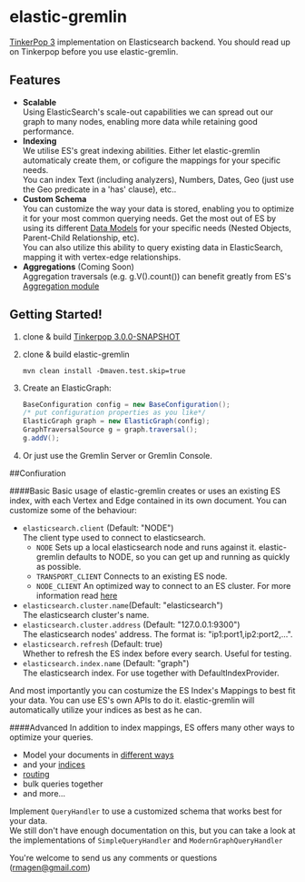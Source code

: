 # elastic-gremlin

[TinkerPop 3](http://tinkerpop.incubator.apache.org/docs/3.0.0-SNAPSHOT/) implementation on Elasticsearch backend. You should read up on Tinkerpop before you use elastic-gremlin.

## Features   
- **Scalable** <br> 
   Using ElasticSearch's scale-out capabilities we can spread out our graph to many nodes, enabling more data while retaining good performance.
- **Indexing** <br>
We utilise ES's great indexing abilities. Either let elastic-gremlin automaticaly create them, or cofigure the mappings for your specific needs. <br> 
You can index Text (including analyzers), Numbers, Dates, Geo (just use the Geo predicate in a 'has' clause), etc..
- **Custom Schema** <br>
You can customize the way your data is stored, enabling you to optimize it for your most common querying needs. Get the most out of ES by using its different [Data Models](https://www.elastic.co/guide/en/elasticsearch/guide/current/modeling-your-data.html) for your specific needs (Nested Objects, Parent-Child Relationship, etc).<br>
You can also utilize this ability to query existing data in ElasticSearch, mapping it with vertex-edge relationships.
- **Aggregations** (Coming Soon) <br>
Aggregation traversals (e.g. g.V().count()) can benefit greatly from ES's [Aggregation module](https://www.elastic.co/guide/en/elasticsearch/reference/1.x/search-aggregations.html)


## Getting Started!
1. clone & build [Tinkerpop 3.0.0-SNAPSHOT](https://github.com/apache/incubator-tinkerpop/tree/master)
2. clone & build elastic-gremlin
    
    ```mvn clean install -Dmaven.test.skip=true```
3. Create an ElasticGraph:
   
    ```java
    BaseConfiguration config = new BaseConfiguration();
    /* put configuration properties as you like*/
    ElasticGraph graph = new ElasticGraph(config);
    GraphTraversalSource g = graph.traversal();
    g.addV();
    ```
4. Or just use the Gremlin Server or Gremlin Console.


##Confiuration

####Basic
Basic usage of elastic-gremlin creates or uses an existing ES index, with each Vertex and Edge contained in its own document.
You can customize some of the behaviour:

- `elasticsearch.client` (Default: "NODE") <br>
   The client type used to connect to elasticsearch. 
  - `NODE` Sets up a local elasticsearch node and runs against it. elastic-gremlin defaults to NODE, so you can get up and running as quickly as possible.
  - `TRANSPORT_CLIENT` Connects to an existing ES node.
  - `NODE_CLIENT` An optimized way to connect to an ES cluster. 
For more information read [here](http://www.elastic.co/guide/en/elasticsearch/client/java-api/current/client.html)
- `elasticsearch.cluster.name`(Default: "elasticsearch")<br>
The elasticsearch cluster's name.
- `elasticsearch.cluster.address` (Default: "127.0.0.1:9300") <br>
The elasticsearch nodes' address. The format is: "ip1:port1,ip2:port2,...".
- `elasticsearch.refresh` (Default: true) <br>
Whether to refresh the ES index before every search. Useful for testing.
- `elasticsearch.index.name` (Default: "graph")<br>
The elasticsearch index. For use together with DefaultIndexProvider.

And most importantly you can costumize the ES Index's Mappings to best fit your data. You can use ES's own APIs to do it. elastic-gremlin will automatically utilize your indices as best as he can.


####Advanced
In addition to index mappings, ES offers many other ways to optimize your queries.
- Model your documents in [different ways](https://www.elastic.co/guide/en/elasticsearch/guide/current/modeling-your-data.html)
- and your [indices](https://www.elastic.co/guide/en/elasticsearch/guide/current/time-based.html)
- [routing](https://www.elastic.co/blog/customizing-your-document-routing)
- bulk queries together
- and more...

Implement `QueryHandler` to use a customized schema that works best for your data. <br>
We still don't have enough documentation on this, but you can take a look at the implementations of `SimpleQueryHandler` and `ModernGraphQueryHandler`



You're welcome to send us any comments or questions (rmagen@gmail.com)



